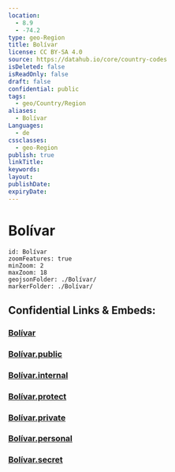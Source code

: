 ```yaml
---
location:
  - 8.9
  - -74.2
type: geo-Region
title: Bolívar
license: CC BY-SA 4.0
source: https://datahub.io/core/country-codes
isDeleted: false
isReadOnly: false
draft: false
confidential: public
tags:
  - geo/Country/Region
aliases:
  - Bolívar
Languages:
  - de
cssclasses:
  - geo-Region
publish: true
linkTitle:
keywords:
layout:
publishDate:
expiryDate:
---
```


# Bolívar

```leaflet
id: Bolívar
zoomFeatures: true 
minZoom: 2 
maxZoom: 18
geojsonFolder: ./Bolívar/
markerFolder: ./Bolívar/
```


## Confidential Links & Embeds: 

### [Bolívar](/_Standards/Earth/Continent/America~South/Colombia/departments~Colombia/Bolívar.md) 

### [Bolívar.public](/_public/Earth/Continent/America~South/Colombia/departments~Colombia/Bolívar.public.md) 

### [Bolívar.internal](/_internal/Earth/Continent/America~South/Colombia/departments~Colombia/Bolívar.internal.md) 

### [Bolívar.protect](/_protect/Earth/Continent/America~South/Colombia/departments~Colombia/Bolívar.protect.md) 

### [Bolívar.private](/_private/Earth/Continent/America~South/Colombia/departments~Colombia/Bolívar.private.md) 

### [Bolívar.personal](/_personal/Earth/Continent/America~South/Colombia/departments~Colombia/Bolívar.personal.md) 

### [Bolívar.secret](/_secret/Earth/Continent/America~South/Colombia/departments~Colombia/Bolívar.secret.md)

